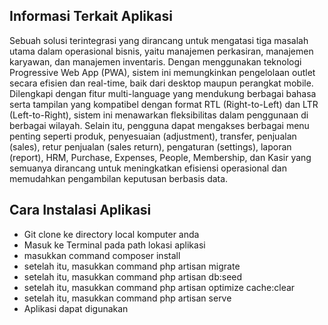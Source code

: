 ## Informasi Terkait Aplikasi
Sebuah solusi terintegrasi yang dirancang untuk mengatasi tiga masalah utama dalam operasional bisnis, yaitu manajemen perkasiran, manajemen karyawan, dan manajemen inventaris. Dengan menggunakan teknologi Progressive Web App (PWA), sistem ini memungkinkan pengelolaan outlet secara efisien dan real-time, baik dari desktop maupun perangkat mobile.
Dilengkapi dengan fitur multi-language yang mendukung berbagai bahasa serta tampilan yang kompatibel dengan format RTL (Right-to-Left) dan LTR (Left-to-Right), sistem ini menawarkan fleksibilitas dalam penggunaan di berbagai wilayah. Selain itu, pengguna dapat mengakses berbagai menu penting seperti produk, penyesuaian (adjustment), transfer, penjualan (sales), retur penjualan (sales return), pengaturan (settings), laporan (report), HRM, Purchase, Expenses, People, Membership, dan Kasir yang semuanya dirancang untuk meningkatkan efisiensi operasional dan memudahkan pengambilan keputusan berbasis data.

## Cara Instalasi Aplikasi
- Git clone ke directory local komputer anda
- Masuk ke Terminal pada path lokasi aplikasi
- masukkan command composer install
- setelah itu, masukkan command php artisan migrate
- setelah itu, masukkan command php artisan db:seed
- setelah itu, masukkan command php artisan optimize cache:clear
- setelah itu, masukkan command php artisan serve
- Aplikasi dapat digunakan
